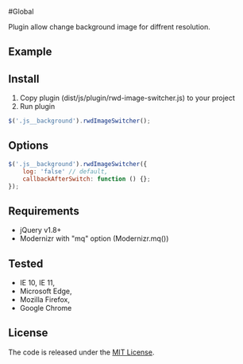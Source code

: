 #Global

Plugin allow change background image for diffrent resolution.

## Example


## Install

1. Copy plugin (dist/js/plugin/rwd-image-switcher.js) to your project
2. Run plugin 

```javascript
$('.js__background').rwdImageSwitcher();
```

## Options

```javascript
$('.js__background').rwdImageSwitcher({
    log: 'false' // default,
    callbackAfterSwitch: function () {};
});
```

## Requirements

* jQuery v1.8+
* Modernizr with "mq" option (Modernizr.mq())

## Tested

* IE 10, IE 11,
* Microsoft Edge,
* Mozilla Firefox, 
* Google Chrome

## License

The code is released under the [MIT License](LICENSE).